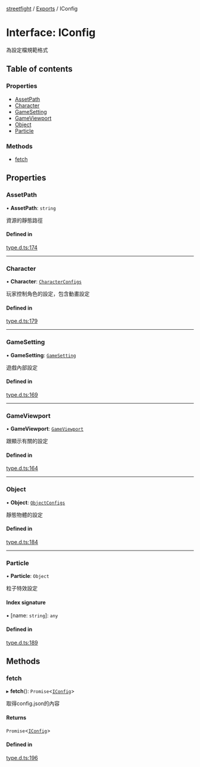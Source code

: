 [streetfight](../README.md) / [Exports](../modules.md) / IConfig

# Interface: IConfig

為設定檔規範格式

## Table of contents

### Properties

- [AssetPath](IConfig.md#assetpath)
- [Character](IConfig.md#character)
- [GameSetting](IConfig.md#gamesetting)
- [GameViewport](IConfig.md#gameviewport)
- [Object](IConfig.md#object)
- [Particle](IConfig.md#particle)

### Methods

- [fetch](IConfig.md#fetch)

## Properties

### AssetPath

• **AssetPath**: `string`

資源的靜態路徑

#### Defined in

[type.d.ts:174](https://github.com/yan-930521/yan-930521.github.io/blob/74f3205/src/type.d.ts#L174)

___

### Character

• **Character**: [`CharacterConfigs`](CONFIG.CharacterConfigs.md)

玩家控制角色的設定，包含動畫設定

#### Defined in

[type.d.ts:179](https://github.com/yan-930521/yan-930521.github.io/blob/74f3205/src/type.d.ts#L179)

___

### GameSetting

• **GameSetting**: [`GameSetting`](CONFIG.GameSetting.md)

遊戲內部設定

#### Defined in

[type.d.ts:169](https://github.com/yan-930521/yan-930521.github.io/blob/74f3205/src/type.d.ts#L169)

___

### GameViewport

• **GameViewport**: [`GameViewport`](CONFIG.GameViewport.md)

跟顯示有關的設定

#### Defined in

[type.d.ts:164](https://github.com/yan-930521/yan-930521.github.io/blob/74f3205/src/type.d.ts#L164)

___

### Object

• **Object**: [`ObjectConfigs`](CONFIG.ObjectConfigs.md)

靜態物體的設定

#### Defined in

[type.d.ts:184](https://github.com/yan-930521/yan-930521.github.io/blob/74f3205/src/type.d.ts#L184)

___

### Particle

• **Particle**: `Object`

粒子特效設定

#### Index signature

▪ [name: `string`]: `any`

#### Defined in

[type.d.ts:189](https://github.com/yan-930521/yan-930521.github.io/blob/74f3205/src/type.d.ts#L189)

## Methods

### fetch

▸ **fetch**(): `Promise`\<[`IConfig`](IConfig.md)\>

取得config.json的內容

#### Returns

`Promise`\<[`IConfig`](IConfig.md)\>

#### Defined in

[type.d.ts:196](https://github.com/yan-930521/yan-930521.github.io/blob/74f3205/src/type.d.ts#L196)

